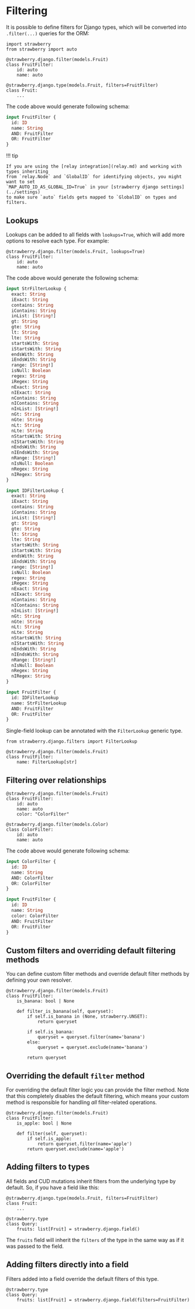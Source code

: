 # Filtering

It is possible to define filters for Django types, which will
be converted into `.filter(...)` queries for the ORM:

```{.python title=types.py}
import strawberry
from strawberry import auto

@strawberry.django.filter(models.Fruit)
class FruitFilter:
    id: auto
    name: auto

@strawberry.django.type(models.Fruit, filters=FruitFilter)
class Fruit:
    ...
```

The code above would generate following schema:

```{.graphql title=schema.graphql}
input FruitFilter {
  id: ID
  name: String
  AND: FruitFilter
  OR: FruitFilter
}
```

!!! tip

    If you are using the [relay integration](relay.md) and working with types inheriting
    from `relay.Node` and `GlobalID` for identifying objects, you might want to set
    `MAP_AUTO_ID_AS_GLOBAL_ID=True` in your [strawberry django settings](../settings)
    to make sure `auto` fields gets mapped to `GlobalID` on types and filters.

## Lookups

Lookups can be added to all fields with `lookups=True`, which will
add more options to resolve each type. For example:

```{.python title=types.py}
@strawberry.django.filter(models.Fruit, lookups=True)
class FruitFilter:
    id: auto
    name: auto
```

The code above would generate the following schema:

```{.graphql title=schema.graphql}
input StrFilterLookup {
  exact: String
  iExact: String
  contains: String
  iContains: String
  inList: [String!]
  gt: String
  gte: String
  lt: String
  lte: String
  startsWith: String
  iStartsWith: String
  endsWith: String
  iEndsWith: String
  range: [String!]
  isNull: Boolean
  regex: String
  iRegex: String
  nExact: String
  nIExact: String
  nContains: String
  nIContains: String
  nInList: [String!]
  nGt: String
  nGte: String
  nLt: String
  nLte: String
  nStartsWith: String
  nIStartsWith: String
  nEndsWith: String
  nIEndsWith: String
  nRange: [String!]
  nIsNull: Boolean
  nRegex: String
  nIRegex: String
}

input IDFilterLookup {
  exact: String
  iExact: String
  contains: String
  iContains: String
  inList: [String!]
  gt: String
  gte: String
  lt: String
  lte: String
  startsWith: String
  iStartsWith: String
  endsWith: String
  iEndsWith: String
  range: [String!]
  isNull: Boolean
  regex: String
  iRegex: String
  nExact: String
  nIExact: String
  nContains: String
  nIContains: String
  nInList: [String!]
  nGt: String
  nGte: String
  nLt: String
  nLte: String
  nStartsWith: String
  nIStartsWith: String
  nEndsWith: String
  nIEndsWith: String
  nRange: [String!]
  nIsNull: Boolean
  nRegex: String
  nIRegex: String
}

input FruitFilter {
  id: IDFilterLookup
  name: StrFilterLookup
  AND: FruitFilter
  OR: FruitFilter
}
```

Single-field lookup can be annotated with the `FilterLookup` generic type.

```{.python title=types.py}
from strawberry.django.filters import FilterLookup

@strawberry.django.filter(models.Fruit)
class FruitFilter:
    name: FilterLookup[str]
```

## Filtering over relationships

```{.python title=types.py}
@strawberry.django.filter(models.Fruit)
class FruitFilter:
    id: auto
    name: auto
    color: "ColorFilter"

@strawberry.django.filter(models.Color)
class ColorFilter:
    id: auto
    name: auto
```

The code above would generate following schema:

```{.graphql title=schema.graphql}
input ColorFilter {
  id: ID
  name: String
  AND: ColorFilter
  OR: ColorFilter
}

input FruitFilter {
  id: ID
  name: String
  color: ColorFilter
  AND: FruitFilter
  OR: FruitFilter
}
```

## Custom filters and overriding default filtering methods

You can define custom filter methods and override default filter methods by defining your own resolver.

```{.python title=types.py}
@strawberry.django.filter(models.Fruit)
class FruitFilter:
    is_banana: bool | None

    def filter_is_banana(self, queryset):
        if self.is_banana in (None, strawberry.UNSET):
            return queryset

        if self.is_banana:
            queryset = queryset.filter(name='banana')
        else:
            queryset = queryset.exclude(name='banana')

        return queryset
```

## Overriding the default `filter` method

For overriding the default filter logic you can provide the filter method.
Note that this completely disables the default filtering, which means your custom
method is responsible for handling _all_ filter-related operations.

```{.python title=types.py}
@strawberry.django.filter(models.Fruit)
class FruitFilter:
    is_apple: bool | None

    def filter(self, queryset):
        if self.is_apple:
            return queryset.filter(name='apple')
        return queryset.exclude(name='apple')
```

## Adding filters to types

All fields and CUD mutations inherit filters from the underlying type by default.
So, if you have a field like this:

```{.python title=types.py}
@strawberry.django.type(models.Fruit, filters=FruitFilter)
class Fruit:
    ...

@strawberry.type
class Query:
    fruits: list[Fruit] = strawberry.django.field()
```

The `fruits` field will inherit the `filters` of the type in the same way as
if it was passed to the field.

## Adding filters directly into a field

Filters added into a field override the default filters of this type.

```{.python title=schema.py}
@strawberry.type
class Query:
    fruits: list[Fruit] = strawberry.django.field(filters=FruitFilter)
```
